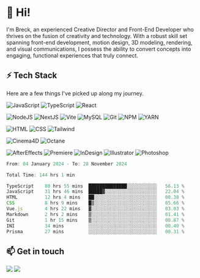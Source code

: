
# 👋 Hi!

I'm Breck, an experienced Creative Director and Front-End Developer who thrives on the fusion of creativity and technology. With a robust skill set spanning front-end development, motion design, 3D modeling, rendering, and visual communications, I possess the ability to convert concepts into engaging, functional experiences that truly connect.


## ⚡️ Tech Stack

Here are a few things I've picked up along my journey.

![JavaScript](https://img.shields.io/badge/javascript-f1f1f1?style=for-the-badge&logo=javascript) ![TypeScript](https://img.shields.io/badge/TypeScript-f1f1f1?style=for-the-badge&logo=typescript) ![React](https://img.shields.io/badge/React-f1f1f1?style=for-the-badge&logo=react) 

![NodeJS](https://img.shields.io/badge/Node.JS-f1f1f1?style=for-the-badge&logo=node.js) ![NextJS](https://img.shields.io/badge/Next.js-f1f1f1?style=for-the-badge&logo=next.js&logoColor=000000) ![Vite](https://img.shields.io/badge/Vite-f1f1f1?style=for-the-badge&logo=vite&logoColor=%23fffff) ![MySQL](https://img.shields.io/badge/MySQL-f1f1f1?style=for-the-badge&logo=mysql) ![Git](https://img.shields.io/badge/Git-f1f1f1?style=for-the-badge&logo=git) ![NPM](https://img.shields.io/badge/NPM-f1f1f1?style=for-the-badge&logo=npm) ![YARN](https://img.shields.io/badge/Yarn-F1F1F1?style=for-the-badge&logo=yarn)

![HTML](https://img.shields.io/badge/HTML-f1f1f1?style=for-the-badge&logo=HTML5) ![CSS](https://img.shields.io/badge/CSS-f1f1f1?style=for-the-badge&logo=CSS3&logoColor=42adff) ![Tailwind](https://img.shields.io/badge/Tailwind-f1f1f1?style=for-the-badge&logo=TailWindcss)

![Cinema4D](https://img.shields.io/badge/Cinema%204D-f1f1f1?style=for-the-badge&logo=cinema%204d&logoColor=4e2fd2) ![Octane](https://img.shields.io/badge/Octane-f1f1f1?style=for-the-badge&logo=octane%20render&logoColor=e80000)

![AfterEffects](https://img.shields.io/badge/AfterEffects-f1f1f1?style=for-the-badge&logo=adobe%20after%20effects) ![Premiere](https://img.shields.io/badge/Premiere-f1f1f1?style=for-the-badge&logo=adobe%20premiere%20pro) ![InDesign](https://img.shields.io/badge/InDesign-f1f1f1?style=for-the-badge&logo=adobe%20indesign) ![Illustrator](https://img.shields.io/badge/Illustrator-f1f1f1?style=for-the-badge&logo=adobe%20illustrator) ![Photoshop](https://img.shields.io/badge/Photoshop-f1f1f1?style=for-the-badge&logo=adobe%20photoshop)


<!--START_SECTION:waka-->

```js
From: 04 January 2024 - To: 28 November 2024

Total Time: 144 hrs 1 min

TypeScript    80 hrs 55 mins  ██████████████░░░░░░░░░░░   56.13 %
JavaScript    31 hrs 46 mins  █████▓░░░░░░░░░░░░░░░░░░░   22.04 %
HTML          12 hrs 4 mins   ██░░░░░░░░░░░░░░░░░░░░░░░   08.38 %
CSS           8 hrs 9 mins    █▒░░░░░░░░░░░░░░░░░░░░░░░   05.66 %
Vue.js        4 hrs 22 mins   ▓░░░░░░░░░░░░░░░░░░░░░░░░   03.03 %
Markdown      2 hrs 2 mins    ▒░░░░░░░░░░░░░░░░░░░░░░░░   01.41 %
Git           1 hr 15 mins    ▒░░░░░░░░░░░░░░░░░░░░░░░░   00.87 %
INI           34 mins         ░░░░░░░░░░░░░░░░░░░░░░░░░   00.40 %
Prisma        27 mins         ░░░░░░░░░░░░░░░░░░░░░░░░░   00.31 %
```

<!--END_SECTION:waka-->


## 📫 Get in touch

<a href="https://www.linkedin.com/in/breck-houghton/" target="_blank"><img src="https://img.shields.io/badge/LinkedIn-f1f1f1?style=for-the-badge&logo=LinkedIn&logoColor=008ff3"></a> <a href="mailto:breck@brhdev.com"><img src="https://img.shields.io/badge/Email-f1f1f1?style=for-the-badge&logo=Gmail"></a>
